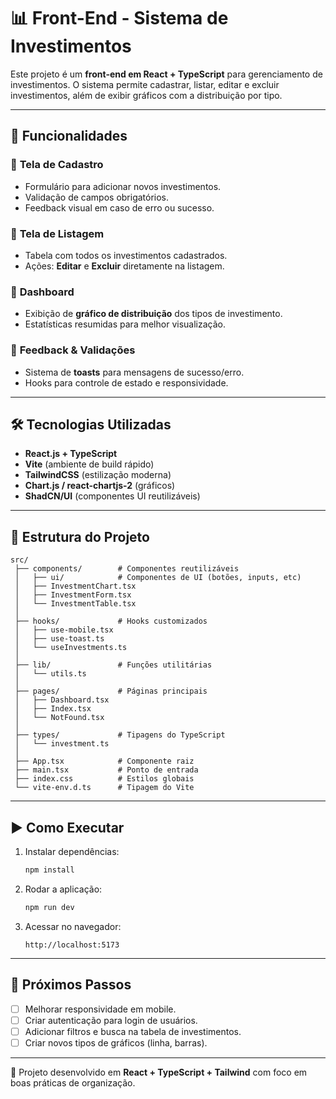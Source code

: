 # 📊 Front-End - Sistema de Investimentos

Este projeto é um **front-end em React + TypeScript** para gerenciamento de investimentos.
O sistema permite cadastrar, listar, editar e excluir investimentos, além de exibir gráficos com a distribuição por tipo.

---

## 🚀 Funcionalidades

### 🔹 **Tela de Cadastro**

* Formulário para adicionar novos investimentos.
* Validação de campos obrigatórios.
* Feedback visual em caso de erro ou sucesso.

### 🔹 **Tela de Listagem**

* Tabela com todos os investimentos cadastrados.
* Ações: **Editar** e **Excluir** diretamente na listagem.

### 🔹 **Dashboard**

* Exibição de **gráfico de distribuição** dos tipos de investimento.
* Estatísticas resumidas para melhor visualização.

### 🔹 **Feedback & Validações**

* Sistema de **toasts** para mensagens de sucesso/erro.
* Hooks para controle de estado e responsividade.

---

## 🛠️ Tecnologias Utilizadas

* **React.js + TypeScript**
* **Vite** (ambiente de build rápido)
* **TailwindCSS** (estilização moderna)
* **Chart.js / react-chartjs-2** (gráficos)
* **ShadCN/UI** (componentes UI reutilizáveis)

---

## 📂 Estrutura do Projeto

```
src/
 ├── components/        # Componentes reutilizáveis
 │   ├── ui/            # Componentes de UI (botões, inputs, etc)
 │   ├── InvestmentChart.tsx
 │   ├── InvestmentForm.tsx
 │   └── InvestmentTable.tsx
 │
 ├── hooks/             # Hooks customizados
 │   ├── use-mobile.tsx
 │   ├── use-toast.ts
 │   └── useInvestments.ts
 │
 ├── lib/               # Funções utilitárias
 │   └── utils.ts
 │
 ├── pages/             # Páginas principais
 │   ├── Dashboard.tsx
 │   ├── Index.tsx
 │   └── NotFound.tsx
 │
 ├── types/             # Tipagens do TypeScript
 │   └── investment.ts
 │
 ├── App.tsx            # Componente raiz
 ├── main.tsx           # Ponto de entrada
 ├── index.css          # Estilos globais
 └── vite-env.d.ts      # Tipagem do Vite
```

---

## ▶️ Como Executar

1. Instalar dependências:

   ```bash
   npm install
   ```

2. Rodar a aplicação:

   ```bash
   npm run dev
   ```

3. Acessar no navegador:

   ```
   http://localhost:5173
   ```

---

## 📌 Próximos Passos

* [ ] Melhorar responsividade em mobile.
* [ ] Criar autenticação para login de usuários.
* [ ] Adicionar filtros e busca na tabela de investimentos.
* [ ] Criar novos tipos de gráficos (linha, barras).

---

📌 Projeto desenvolvido em **React + TypeScript + Tailwind** com foco em boas práticas de organização.

